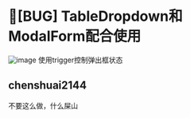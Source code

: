 # 🐛[BUG] TableDropdown和ModalForm配合使用

![image](https://github.com/ant-design/pro-components/assets/63954007/a4bc02a4-bb2f-466c-82a7-d2269e4907d1)
使用trigger控制弹出框状态

## chenshuai2144

不要这么做，什么屎山
